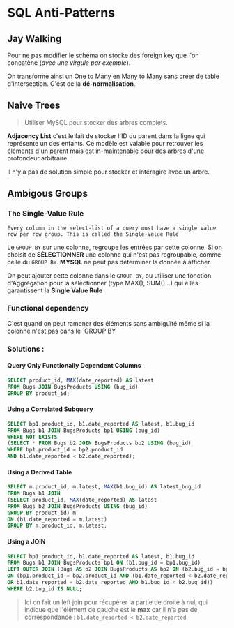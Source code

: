 # SQL Anti-Patterns

## Jay Walking

Pour ne pas modifier le schéma on stocke des foreign key que l'on concatène (*avec une virgule par exemple*). 

On transforme ainsi un One to Many en Many to Many sans créer de table d'intersection. C'est de la **dé-normalisation**.

## Naive Trees

> Utiliser MySQL pour stocker des arbres complets.

**Adjacency List** c'est le fait de stocker l'ID du parent dans la ligne qui représente un des enfants. Ce modèle est valable pour retrouver les éléments d'un parent mais est in-maintenable pour des arbres d'une profondeur arbitraire.

Il n'y a pas de solution simple pour stocker et intéragire avec un arbre.

##	Ambigous Groups

### The Single-Value Rule

```
Every column in the select-list of a query must have a single value row per row group. This is called the Single-Value Rule
```

Le `GROUP BY` sur une colonne, regroupe les entrées par cette colonne. Si on choisit de **SÉLECTIONNER** une colonne qui n'est pas regroupable, comme celle du `GROUP BY`. **MYSQL** ne peut pas déterminer la donnée à afficher.

On peut ajouter cette colonne dans le `GROUP BY`, ou utiliser une fonction d'Aggrégation pour la sélectionner (type MAX(), SUM()...) qui elles garantissent la **Single Value Rule**

### Functional dependency

C'est quand on peut ramener des éléments sans ambiguïté même si la colonne n'est pas dans le `GROUP BY

### Solutions :

#### Query Only Functionally Dependent Columns

```sql
SELECT product_id, MAX(date_reported) AS latest
FROM Bugs JOIN BugsProducts USING (bug_id)
GROUP BY product_id;
```

#### Using a Correlated Subquery

```sql
SELECT bp1.product_id, b1.date_reported AS latest, b1.bug_id
FROM Bugs b1 JOIN BugsProducts bp1 USING (bug_id)
WHERE NOT EXISTS
(SELECT * FROM Bugs b2 JOIN BugsProducts bp2 USING (bug_id)
WHERE bp1.product_id = bp2.product_id
AND b1.date_reported < b2.date_reported);
```

#### Using a Derived Table

```sql
SELECT m.product_id, m.latest, MAX(b1.bug_id) AS latest_bug_id
FROM Bugs b1 JOIN
(SELECT product_id, MAX(date_reported) AS latest
FROM Bugs b2 JOIN BugsProducts USING (bug_id)
GROUP BY product_id) m
ON (b1.date_reported = m.latest)
GROUP BY m.product_id, m.latest;
```

#### Using a JOIN

```sql
SELECT bp1.product_id, b1.date_reported AS latest, b1.bug_id
FROM Bugs b1 JOIN BugsProducts bp1 ON (b1.bug_id = bp1.bug_id)
LEFT OUTER JOIN (Bugs AS b2 JOIN BugsProducts AS bp2 ON (b2.bug_id = bp2.bug_id))
ON (bp1.product_id = bp2.product_id AND (b1.date_reported < b2.date_reported
OR b1.date_reported = b2.date_reported AND b1.bug_id < b2.bug_id))
WHERE b2.bug_id IS NULL;
```

> Ici on fait un left join pour récupérer la partie de droite à nul, qui indique que l'élément de gauche est le **max** car il n'a pas de correspondance : `b1.date_reported < b2.date_reported`